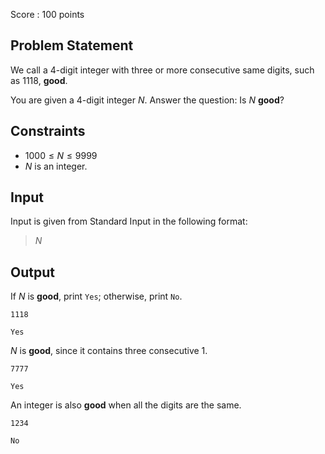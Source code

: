 Score : $100$ points

## Problem Statement

We call a $4$-digit integer with three or more consecutive same digits, such as $1118$, **good**.

You are given a $4$-digit integer $N$. Answer the question: Is $N$ **good**?

## Constraints

- $1000 \leq N \leq 9999$
- $N$ is an integer.

## Input

Input is given from Standard Input in the following format:

> $N$

## Output

If $N$ is **good**, print `Yes`; otherwise, print `No`.

```input1
1118
```

```output1
Yes
```

$N$ is **good**, since it contains three consecutive $1$.

```input2
7777
```

```output2
Yes
```

An integer is also **good** when all the digits are the same.

```input3
1234
```

```output3
No
```